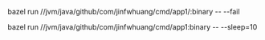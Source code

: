 


bazel run //jvm/java/github/com/jinfwhuang/cmd/app1/:binary -- --fail

bazel run //jvm/java/github/com/jinfwhuang/cmd/app1:binary -- --sleep=10
